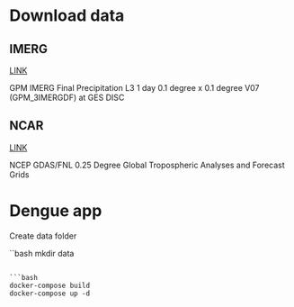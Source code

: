 # Download data

## IMERG

[LINK](https://search.earthdata.nasa.gov/)

GPM IMERG Final Precipitation L3 1 day 0.1 degree x 0.1 degree V07 (GPM_3IMERGDF) at GES DISC

## NCAR

[LINK](https://rda.ucar.edu/datasets/d083003/)

NCEP GDAS/FNL 0.25 Degree Global Tropospheric Analyses and Forecast Grids

# Dengue app

Create data folder

``bash
mkdir data
```

```bash
docker-compose build
docker-compose up -d
```
